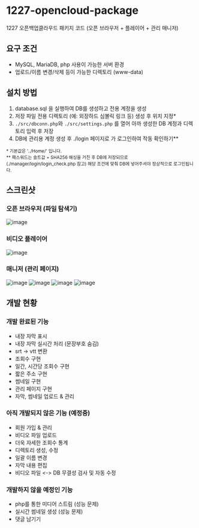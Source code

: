 # 1227-opencloud-package
1227 오픈백업클라우드 패키지 코드 (오픈 브라우저 + 플레이어 + 관리 매니저)

## 요구 조건
- MySQL, MariaDB, php 사용이 가능한 서버 환경
- 업로드/이름 변경/삭제 등이 가능한 디렉토리 (www-data)

## 설치 방법
1. database.sql 을 실행하여 DB를 생성하고 전용 계정을 생성
2. 저장 파일 전용 디렉토리 (예: 외장하드 심볼릭 링크 등) 생성 후 위치 지정*
3. `./src/dbconn.php`와 `./src/settings.php` 를 열어 아까 생성한 DB 계정과 디렉토리 입력 후 저장
4. DB에 관리용 계정 생성 후 ./login 페이지로 가 로그인하여 작동 확인하기**

<sub>\* 기본값은 '../Home/' 입니다.</sub>  
<sub>** 패스워드는 솔트값 + SHA256 해싱을 거친 후 DB에 저장되므로 (./manager/login/login_check.php 참고) 해당 조건에 맞춰 DB에 넣어주셔야 정상적으로 로그인됩니다.</sub>  

## 스크린샷
### 오픈 브라우저 (파일 탐색기)
![image](https://user-images.githubusercontent.com/88251502/164973451-90b28ea2-241b-443e-b9dd-7fdd33a5beb1.png)

### 비디오 플레이어
![image](https://user-images.githubusercontent.com/88251502/164973400-e0233d90-1ca7-46c5-beea-c0b58f38b2d8.png)

### 매니저 (관리 페이지)
![image](https://user-images.githubusercontent.com/88251502/164973467-7ccb7731-fba7-47f3-b1a9-812488e7cbba.png)
![image](https://user-images.githubusercontent.com/88251502/164973585-9c01de11-e97d-4d2d-a75b-e5c24484defb.png)
![image](https://user-images.githubusercontent.com/88251502/164973553-ea6f962b-bd54-4202-bc2b-ee05e869ae06.png)
![image](https://user-images.githubusercontent.com/88251502/164973567-99a47702-3be9-4233-a006-1d691f966e87.png)

## 개발 현황
### 개발 완료된 기능
- 내장 자막 표시
- 내장 자막 실시간 처리 (문장부호 숨김)
- srt -> vtt 변환
- 조회수 구현
- 일간, 시간당 조회수 구현
- 짧은 주소 구현
- 썸네일 구현
- 관리 페이지 구현
- 자막, 썸네일 업로드 & 관리

### 아직 개발되지 않은 기능 (예정중)
- 회원 가입 & 관리
- 비디오 파일 업로드
- 더욱 자세한 조회수 통계
- 디렉토리 생성, 수정
- 일괄 이름 변경
- 자막 내용 편집
- 비디오 파일 <-> DB 무결성 검사 및 자동 수정

### 개발하지 않을 예정인 기능
- php를 통한 미디어 스트림 (성능 문제)
- 실시간 썸네일 생성 (성능 문제)
- 댓글 남기기
